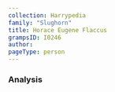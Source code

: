 ```yaml
---
collection: Harrypedia
family: "Slughorn"
title: Horace Eugene Flaccus
grampsID: I0246
author:
pageType: person
---
```


### Analysis
